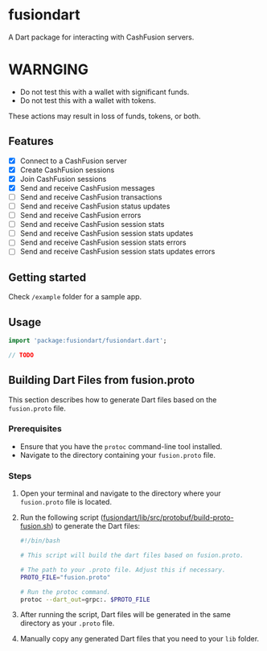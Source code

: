 <!-- 
This README describes the package. If you publish this package to pub.dev,
this README's contents appear on the landing page for your package.

For information about how to write a good package README, see the guide for
[writing package pages](https://dart.dev/guides/libraries/writing-package-pages). 

For general information about developing packages, see the Dart guide for
[creating packages](https://dart.dev/guides/libraries/create-library-packages)
and the Flutter guide for
[developing packages and plugins](https://flutter.dev/developing-packages). 
-->

# fusiondart

A Dart package for interacting with CashFusion servers.

# WARNGING

 - Do not test this with a wallet with significant funds.
 - Do not test this with a wallet with tokens.

These actions may result in loss of funds, tokens, or both.

## Features

 - [x] Connect to a CashFusion server
 - [x] Create CashFusion sessions
 - [x] Join CashFusion sessions
 - [x] Send and receive CashFusion messages
 - [ ] Send and receive CashFusion transactions
 - [ ] Send and receive CashFusion status updates
 - [ ] Send and receive CashFusion errors
 - [ ] Send and receive CashFusion session stats
 - [ ] Send and receive CashFusion session stats updates
 - [ ] Send and receive CashFusion session stats errors
 - [ ] Send and receive CashFusion session stats updates errors

## Getting started

Check `/example` folder for a sample app.

## Usage

```dart
import 'package:fusiondart/fusiondart.dart';

// TODO
```

## Building Dart Files from fusion.proto

This section describes how to generate Dart files based on the `fusion.proto` file.

### Prerequisites

- Ensure that you have the `protoc` command-line tool installed.
- Navigate to the directory containing your `fusion.proto` file.

### Steps

1. Open your terminal and navigate to the directory where your `fusion.proto` file is located.
2. Run the following script ([fusiondart/lib/src/protobuf/build-proto-fusion.sh](https://github.com/cypherstack/fusiondart/blob/staging/lib/src/protobuf/build-proto-fusion.sh)) to generate the Dart files:

    ```bash
    #!/bin/bash

    # This script will build the dart files based on fusion.proto.

    # The path to your .proto file. Adjust this if necessary.
    PROTO_FILE="fusion.proto"

    # Run the protoc command.
    protoc --dart_out=grpc:. $PROTO_FILE
    ```

3. After running the script, Dart files will be generated in the same directory as your `.proto` file.
4. Manually copy any generated Dart files that you need to your `lib` folder.
